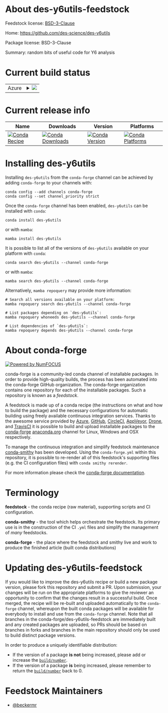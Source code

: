 About des-y6utils-feedstock
===========================

Feedstock license: [BSD-3-Clause](https://github.com/conda-forge/des-y6utils-feedstock/blob/main/LICENSE.txt)

Home: https://github.com/des-science/des-y6utils

Package license: BSD-3-Clause

Summary: random bits of useful code for Y6 analysis

Current build status
====================


<table>
    
  <tr>
    <td>Azure</td>
    <td>
      <details>
        <summary>
          <a href="https://dev.azure.com/conda-forge/feedstock-builds/_build/latest?definitionId=14490&branchName=main">
            <img src="https://dev.azure.com/conda-forge/feedstock-builds/_apis/build/status/des-y6utils-feedstock?branchName=main">
          </a>
        </summary>
        <table>
          <thead><tr><th>Variant</th><th>Status</th></tr></thead>
          <tbody><tr>
              <td>linux_64_piffcfpython3.10.____cpython</td>
              <td>
                <a href="https://dev.azure.com/conda-forge/feedstock-builds/_build/latest?definitionId=14490&branchName=main">
                  <img src="https://dev.azure.com/conda-forge/feedstock-builds/_apis/build/status/des-y6utils-feedstock?branchName=main&jobName=linux&configuration=linux%20linux_64_piffcfpython3.10.____cpython" alt="variant">
                </a>
              </td>
            </tr><tr>
              <td>linux_64_piffcfpython3.11.____cpython</td>
              <td>
                <a href="https://dev.azure.com/conda-forge/feedstock-builds/_build/latest?definitionId=14490&branchName=main">
                  <img src="https://dev.azure.com/conda-forge/feedstock-builds/_apis/build/status/des-y6utils-feedstock?branchName=main&jobName=linux&configuration=linux%20linux_64_piffcfpython3.11.____cpython" alt="variant">
                </a>
              </td>
            </tr><tr>
              <td>linux_64_piffcfpython3.12.____cpython</td>
              <td>
                <a href="https://dev.azure.com/conda-forge/feedstock-builds/_build/latest?definitionId=14490&branchName=main">
                  <img src="https://dev.azure.com/conda-forge/feedstock-builds/_apis/build/status/des-y6utils-feedstock?branchName=main&jobName=linux&configuration=linux%20linux_64_piffcfpython3.12.____cpython" alt="variant">
                </a>
              </td>
            </tr><tr>
              <td>linux_64_piffcfpython3.8.____cpython</td>
              <td>
                <a href="https://dev.azure.com/conda-forge/feedstock-builds/_build/latest?definitionId=14490&branchName=main">
                  <img src="https://dev.azure.com/conda-forge/feedstock-builds/_apis/build/status/des-y6utils-feedstock?branchName=main&jobName=linux&configuration=linux%20linux_64_piffcfpython3.8.____cpython" alt="variant">
                </a>
              </td>
            </tr><tr>
              <td>linux_64_piffcfpython3.9.____cpython</td>
              <td>
                <a href="https://dev.azure.com/conda-forge/feedstock-builds/_build/latest?definitionId=14490&branchName=main">
                  <img src="https://dev.azure.com/conda-forge/feedstock-builds/_apis/build/status/des-y6utils-feedstock?branchName=main&jobName=linux&configuration=linux%20linux_64_piffcfpython3.9.____cpython" alt="variant">
                </a>
              </td>
            </tr><tr>
              <td>linux_64_piffeastlakepython3.10.____cpython</td>
              <td>
                <a href="https://dev.azure.com/conda-forge/feedstock-builds/_build/latest?definitionId=14490&branchName=main">
                  <img src="https://dev.azure.com/conda-forge/feedstock-builds/_apis/build/status/des-y6utils-feedstock?branchName=main&jobName=linux&configuration=linux%20linux_64_piffeastlakepython3.10.____cpython" alt="variant">
                </a>
              </td>
            </tr><tr>
              <td>linux_64_piffeastlakepython3.11.____cpython</td>
              <td>
                <a href="https://dev.azure.com/conda-forge/feedstock-builds/_build/latest?definitionId=14490&branchName=main">
                  <img src="https://dev.azure.com/conda-forge/feedstock-builds/_apis/build/status/des-y6utils-feedstock?branchName=main&jobName=linux&configuration=linux%20linux_64_piffeastlakepython3.11.____cpython" alt="variant">
                </a>
              </td>
            </tr><tr>
              <td>linux_64_piffeastlakepython3.12.____cpython</td>
              <td>
                <a href="https://dev.azure.com/conda-forge/feedstock-builds/_build/latest?definitionId=14490&branchName=main">
                  <img src="https://dev.azure.com/conda-forge/feedstock-builds/_apis/build/status/des-y6utils-feedstock?branchName=main&jobName=linux&configuration=linux%20linux_64_piffeastlakepython3.12.____cpython" alt="variant">
                </a>
              </td>
            </tr><tr>
              <td>linux_64_piffeastlakepython3.8.____cpython</td>
              <td>
                <a href="https://dev.azure.com/conda-forge/feedstock-builds/_build/latest?definitionId=14490&branchName=main">
                  <img src="https://dev.azure.com/conda-forge/feedstock-builds/_apis/build/status/des-y6utils-feedstock?branchName=main&jobName=linux&configuration=linux%20linux_64_piffeastlakepython3.8.____cpython" alt="variant">
                </a>
              </td>
            </tr><tr>
              <td>linux_64_piffeastlakepython3.9.____cpython</td>
              <td>
                <a href="https://dev.azure.com/conda-forge/feedstock-builds/_build/latest?definitionId=14490&branchName=main">
                  <img src="https://dev.azure.com/conda-forge/feedstock-builds/_apis/build/status/des-y6utils-feedstock?branchName=main&jobName=linux&configuration=linux%20linux_64_piffeastlakepython3.9.____cpython" alt="variant">
                </a>
              </td>
            </tr><tr>
              <td>osx_64_piffcfpython3.10.____cpython</td>
              <td>
                <a href="https://dev.azure.com/conda-forge/feedstock-builds/_build/latest?definitionId=14490&branchName=main">
                  <img src="https://dev.azure.com/conda-forge/feedstock-builds/_apis/build/status/des-y6utils-feedstock?branchName=main&jobName=osx&configuration=osx%20osx_64_piffcfpython3.10.____cpython" alt="variant">
                </a>
              </td>
            </tr><tr>
              <td>osx_64_piffcfpython3.11.____cpython</td>
              <td>
                <a href="https://dev.azure.com/conda-forge/feedstock-builds/_build/latest?definitionId=14490&branchName=main">
                  <img src="https://dev.azure.com/conda-forge/feedstock-builds/_apis/build/status/des-y6utils-feedstock?branchName=main&jobName=osx&configuration=osx%20osx_64_piffcfpython3.11.____cpython" alt="variant">
                </a>
              </td>
            </tr><tr>
              <td>osx_64_piffcfpython3.12.____cpython</td>
              <td>
                <a href="https://dev.azure.com/conda-forge/feedstock-builds/_build/latest?definitionId=14490&branchName=main">
                  <img src="https://dev.azure.com/conda-forge/feedstock-builds/_apis/build/status/des-y6utils-feedstock?branchName=main&jobName=osx&configuration=osx%20osx_64_piffcfpython3.12.____cpython" alt="variant">
                </a>
              </td>
            </tr><tr>
              <td>osx_64_piffcfpython3.8.____cpython</td>
              <td>
                <a href="https://dev.azure.com/conda-forge/feedstock-builds/_build/latest?definitionId=14490&branchName=main">
                  <img src="https://dev.azure.com/conda-forge/feedstock-builds/_apis/build/status/des-y6utils-feedstock?branchName=main&jobName=osx&configuration=osx%20osx_64_piffcfpython3.8.____cpython" alt="variant">
                </a>
              </td>
            </tr><tr>
              <td>osx_64_piffcfpython3.9.____cpython</td>
              <td>
                <a href="https://dev.azure.com/conda-forge/feedstock-builds/_build/latest?definitionId=14490&branchName=main">
                  <img src="https://dev.azure.com/conda-forge/feedstock-builds/_apis/build/status/des-y6utils-feedstock?branchName=main&jobName=osx&configuration=osx%20osx_64_piffcfpython3.9.____cpython" alt="variant">
                </a>
              </td>
            </tr><tr>
              <td>osx_64_piffeastlakepython3.10.____cpython</td>
              <td>
                <a href="https://dev.azure.com/conda-forge/feedstock-builds/_build/latest?definitionId=14490&branchName=main">
                  <img src="https://dev.azure.com/conda-forge/feedstock-builds/_apis/build/status/des-y6utils-feedstock?branchName=main&jobName=osx&configuration=osx%20osx_64_piffeastlakepython3.10.____cpython" alt="variant">
                </a>
              </td>
            </tr><tr>
              <td>osx_64_piffeastlakepython3.11.____cpython</td>
              <td>
                <a href="https://dev.azure.com/conda-forge/feedstock-builds/_build/latest?definitionId=14490&branchName=main">
                  <img src="https://dev.azure.com/conda-forge/feedstock-builds/_apis/build/status/des-y6utils-feedstock?branchName=main&jobName=osx&configuration=osx%20osx_64_piffeastlakepython3.11.____cpython" alt="variant">
                </a>
              </td>
            </tr><tr>
              <td>osx_64_piffeastlakepython3.12.____cpython</td>
              <td>
                <a href="https://dev.azure.com/conda-forge/feedstock-builds/_build/latest?definitionId=14490&branchName=main">
                  <img src="https://dev.azure.com/conda-forge/feedstock-builds/_apis/build/status/des-y6utils-feedstock?branchName=main&jobName=osx&configuration=osx%20osx_64_piffeastlakepython3.12.____cpython" alt="variant">
                </a>
              </td>
            </tr><tr>
              <td>osx_64_piffeastlakepython3.8.____cpython</td>
              <td>
                <a href="https://dev.azure.com/conda-forge/feedstock-builds/_build/latest?definitionId=14490&branchName=main">
                  <img src="https://dev.azure.com/conda-forge/feedstock-builds/_apis/build/status/des-y6utils-feedstock?branchName=main&jobName=osx&configuration=osx%20osx_64_piffeastlakepython3.8.____cpython" alt="variant">
                </a>
              </td>
            </tr><tr>
              <td>osx_64_piffeastlakepython3.9.____cpython</td>
              <td>
                <a href="https://dev.azure.com/conda-forge/feedstock-builds/_build/latest?definitionId=14490&branchName=main">
                  <img src="https://dev.azure.com/conda-forge/feedstock-builds/_apis/build/status/des-y6utils-feedstock?branchName=main&jobName=osx&configuration=osx%20osx_64_piffeastlakepython3.9.____cpython" alt="variant">
                </a>
              </td>
            </tr><tr>
              <td>osx_arm64_piffcfpython3.10.____cpython</td>
              <td>
                <a href="https://dev.azure.com/conda-forge/feedstock-builds/_build/latest?definitionId=14490&branchName=main">
                  <img src="https://dev.azure.com/conda-forge/feedstock-builds/_apis/build/status/des-y6utils-feedstock?branchName=main&jobName=osx&configuration=osx%20osx_arm64_piffcfpython3.10.____cpython" alt="variant">
                </a>
              </td>
            </tr><tr>
              <td>osx_arm64_piffcfpython3.11.____cpython</td>
              <td>
                <a href="https://dev.azure.com/conda-forge/feedstock-builds/_build/latest?definitionId=14490&branchName=main">
                  <img src="https://dev.azure.com/conda-forge/feedstock-builds/_apis/build/status/des-y6utils-feedstock?branchName=main&jobName=osx&configuration=osx%20osx_arm64_piffcfpython3.11.____cpython" alt="variant">
                </a>
              </td>
            </tr><tr>
              <td>osx_arm64_piffcfpython3.12.____cpython</td>
              <td>
                <a href="https://dev.azure.com/conda-forge/feedstock-builds/_build/latest?definitionId=14490&branchName=main">
                  <img src="https://dev.azure.com/conda-forge/feedstock-builds/_apis/build/status/des-y6utils-feedstock?branchName=main&jobName=osx&configuration=osx%20osx_arm64_piffcfpython3.12.____cpython" alt="variant">
                </a>
              </td>
            </tr><tr>
              <td>osx_arm64_piffcfpython3.8.____cpython</td>
              <td>
                <a href="https://dev.azure.com/conda-forge/feedstock-builds/_build/latest?definitionId=14490&branchName=main">
                  <img src="https://dev.azure.com/conda-forge/feedstock-builds/_apis/build/status/des-y6utils-feedstock?branchName=main&jobName=osx&configuration=osx%20osx_arm64_piffcfpython3.8.____cpython" alt="variant">
                </a>
              </td>
            </tr><tr>
              <td>osx_arm64_piffcfpython3.9.____cpython</td>
              <td>
                <a href="https://dev.azure.com/conda-forge/feedstock-builds/_build/latest?definitionId=14490&branchName=main">
                  <img src="https://dev.azure.com/conda-forge/feedstock-builds/_apis/build/status/des-y6utils-feedstock?branchName=main&jobName=osx&configuration=osx%20osx_arm64_piffcfpython3.9.____cpython" alt="variant">
                </a>
              </td>
            </tr><tr>
              <td>osx_arm64_piffeastlakepython3.10.____cpython</td>
              <td>
                <a href="https://dev.azure.com/conda-forge/feedstock-builds/_build/latest?definitionId=14490&branchName=main">
                  <img src="https://dev.azure.com/conda-forge/feedstock-builds/_apis/build/status/des-y6utils-feedstock?branchName=main&jobName=osx&configuration=osx%20osx_arm64_piffeastlakepython3.10.____cpython" alt="variant">
                </a>
              </td>
            </tr><tr>
              <td>osx_arm64_piffeastlakepython3.11.____cpython</td>
              <td>
                <a href="https://dev.azure.com/conda-forge/feedstock-builds/_build/latest?definitionId=14490&branchName=main">
                  <img src="https://dev.azure.com/conda-forge/feedstock-builds/_apis/build/status/des-y6utils-feedstock?branchName=main&jobName=osx&configuration=osx%20osx_arm64_piffeastlakepython3.11.____cpython" alt="variant">
                </a>
              </td>
            </tr><tr>
              <td>osx_arm64_piffeastlakepython3.12.____cpython</td>
              <td>
                <a href="https://dev.azure.com/conda-forge/feedstock-builds/_build/latest?definitionId=14490&branchName=main">
                  <img src="https://dev.azure.com/conda-forge/feedstock-builds/_apis/build/status/des-y6utils-feedstock?branchName=main&jobName=osx&configuration=osx%20osx_arm64_piffeastlakepython3.12.____cpython" alt="variant">
                </a>
              </td>
            </tr><tr>
              <td>osx_arm64_piffeastlakepython3.8.____cpython</td>
              <td>
                <a href="https://dev.azure.com/conda-forge/feedstock-builds/_build/latest?definitionId=14490&branchName=main">
                  <img src="https://dev.azure.com/conda-forge/feedstock-builds/_apis/build/status/des-y6utils-feedstock?branchName=main&jobName=osx&configuration=osx%20osx_arm64_piffeastlakepython3.8.____cpython" alt="variant">
                </a>
              </td>
            </tr><tr>
              <td>osx_arm64_piffeastlakepython3.9.____cpython</td>
              <td>
                <a href="https://dev.azure.com/conda-forge/feedstock-builds/_build/latest?definitionId=14490&branchName=main">
                  <img src="https://dev.azure.com/conda-forge/feedstock-builds/_apis/build/status/des-y6utils-feedstock?branchName=main&jobName=osx&configuration=osx%20osx_arm64_piffeastlakepython3.9.____cpython" alt="variant">
                </a>
              </td>
            </tr>
          </tbody>
        </table>
      </details>
    </td>
  </tr>
</table>

Current release info
====================

| Name | Downloads | Version | Platforms |
| --- | --- | --- | --- |
| [![Conda Recipe](https://img.shields.io/badge/recipe-des--y6utils-green.svg)](https://anaconda.org/conda-forge/des-y6utils) | [![Conda Downloads](https://img.shields.io/conda/dn/conda-forge/des-y6utils.svg)](https://anaconda.org/conda-forge/des-y6utils) | [![Conda Version](https://img.shields.io/conda/vn/conda-forge/des-y6utils.svg)](https://anaconda.org/conda-forge/des-y6utils) | [![Conda Platforms](https://img.shields.io/conda/pn/conda-forge/des-y6utils.svg)](https://anaconda.org/conda-forge/des-y6utils) |

Installing des-y6utils
======================

Installing `des-y6utils` from the `conda-forge` channel can be achieved by adding `conda-forge` to your channels with:

```
conda config --add channels conda-forge
conda config --set channel_priority strict
```

Once the `conda-forge` channel has been enabled, `des-y6utils` can be installed with `conda`:

```
conda install des-y6utils
```

or with `mamba`:

```
mamba install des-y6utils
```

It is possible to list all of the versions of `des-y6utils` available on your platform with `conda`:

```
conda search des-y6utils --channel conda-forge
```

or with `mamba`:

```
mamba search des-y6utils --channel conda-forge
```

Alternatively, `mamba repoquery` may provide more information:

```
# Search all versions available on your platform:
mamba repoquery search des-y6utils --channel conda-forge

# List packages depending on `des-y6utils`:
mamba repoquery whoneeds des-y6utils --channel conda-forge

# List dependencies of `des-y6utils`:
mamba repoquery depends des-y6utils --channel conda-forge
```


About conda-forge
=================

[![Powered by
NumFOCUS](https://img.shields.io/badge/powered%20by-NumFOCUS-orange.svg?style=flat&colorA=E1523D&colorB=007D8A)](https://numfocus.org)

conda-forge is a community-led conda channel of installable packages.
In order to provide high-quality builds, the process has been automated into the
conda-forge GitHub organization. The conda-forge organization contains one repository
for each of the installable packages. Such a repository is known as a *feedstock*.

A feedstock is made up of a conda recipe (the instructions on what and how to build
the package) and the necessary configurations for automatic building using freely
available continuous integration services. Thanks to the awesome service provided by
[Azure](https://azure.microsoft.com/en-us/services/devops/), [GitHub](https://github.com/),
[CircleCI](https://circleci.com/), [AppVeyor](https://www.appveyor.com/),
[Drone](https://cloud.drone.io/welcome), and [TravisCI](https://travis-ci.com/)
it is possible to build and upload installable packages to the
[conda-forge](https://anaconda.org/conda-forge) [anaconda.org](https://anaconda.org/)
channel for Linux, Windows and OSX respectively.

To manage the continuous integration and simplify feedstock maintenance
[conda-smithy](https://github.com/conda-forge/conda-smithy) has been developed.
Using the ``conda-forge.yml`` within this repository, it is possible to re-render all of
this feedstock's supporting files (e.g. the CI configuration files) with ``conda smithy rerender``.

For more information please check the [conda-forge documentation](https://conda-forge.org/docs/).

Terminology
===========

**feedstock** - the conda recipe (raw material), supporting scripts and CI configuration.

**conda-smithy** - the tool which helps orchestrate the feedstock.
                   Its primary use is in the construction of the CI ``.yml`` files
                   and simplify the management of *many* feedstocks.

**conda-forge** - the place where the feedstock and smithy live and work to
                  produce the finished article (built conda distributions)


Updating des-y6utils-feedstock
==============================

If you would like to improve the des-y6utils recipe or build a new
package version, please fork this repository and submit a PR. Upon submission,
your changes will be run on the appropriate platforms to give the reviewer an
opportunity to confirm that the changes result in a successful build. Once
merged, the recipe will be re-built and uploaded automatically to the
`conda-forge` channel, whereupon the built conda packages will be available for
everybody to install and use from the `conda-forge` channel.
Note that all branches in the conda-forge/des-y6utils-feedstock are
immediately built and any created packages are uploaded, so PRs should be based
on branches in forks and branches in the main repository should only be used to
build distinct package versions.

In order to produce a uniquely identifiable distribution:
 * If the version of a package **is not** being increased, please add or increase
   the [``build/number``](https://docs.conda.io/projects/conda-build/en/latest/resources/define-metadata.html#build-number-and-string).
 * If the version of a package **is** being increased, please remember to return
   the [``build/number``](https://docs.conda.io/projects/conda-build/en/latest/resources/define-metadata.html#build-number-and-string)
   back to 0.

Feedstock Maintainers
=====================

* [@beckermr](https://github.com/beckermr/)

